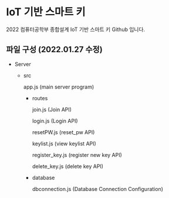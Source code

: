 # IoT 기반 스마트 키

2022 컴퓨터공학부 종합설계 IoT 기반 스마트 키 Github 입니다.

## 파일 구성 (2022.01.27 수정)

- Server
    - src
        
        app.js (main server program)
        
        - routes
            
            join.js (Join API)
            
            login.js (Login API)

            resetPW.js (reset_pw API)

            keylist.js (view keylist API)

            register_key.js (register new key API)

            delete_key.js (delete key API)
            
        - database
            
            dbconnection.js (Database Connection Configuration)
